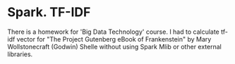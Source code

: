 # Spark. TF-IDF
There is a homework for 'Big Data Technology' course. I had to calculate tf-idf vector for "The Project Gutenberg eBook of Frankenstein" by Mary Wollstonecraft (Godwin) Shelle without using Spark Mlib or other external libraries.
